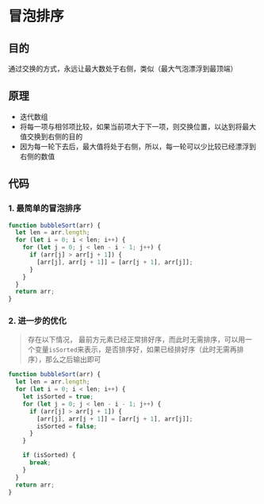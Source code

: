 # 冒泡排序

## 目的

通过交换的方式，永远让最大数处于右侧，类似（最大气泡漂浮到最顶端）

## 原理

- 迭代数组
- 将每一项与相邻项比较，如果当前项大于下一项，则交换位置，以达到将最大值交换到右侧的目的
- 因为每一轮下去后，最大值将处于右侧，所以，每一轮可以少比较已经漂浮到右侧的数值

## 代码

### 1. 最简单的冒泡排序

```js
function bubbleSort(arr) {
  let len = arr.length;
  for (let i = 0; i < len; i++) {
    for (let j = 0; j < len - i - 1; j++) {
      if (arr[j] > arr[j + 1]) {
        [arr[j], arr[j + 1]] = [arr[j + 1], arr[j]];
      }
    }
  }
  return arr;
}
```

### 2. 进一步的优化

> 存在以下情况， 最前方元素已经正常排好序，而此时无需排序，可以用一个变量`isSorted`来表示，是否排序好，如果已经排好序（此时无需再排序），那么之后输出即可

```js
function bubbleSort(arr) {
  let len = arr.length;
  for (let i = 0; i < len; i++) {
    let isSorted = true;
    for (let j = 0; j < len - i - 1; j++) {
      if (arr[j] > arr[j + 1]) {
        [arr[j], arr[j + 1]] = [arr[j + 1], arr[j]];
        isSorted = false;
      }
    }

    if (isSorted) {
      break;
    }
  }
  return arr;
}
```



